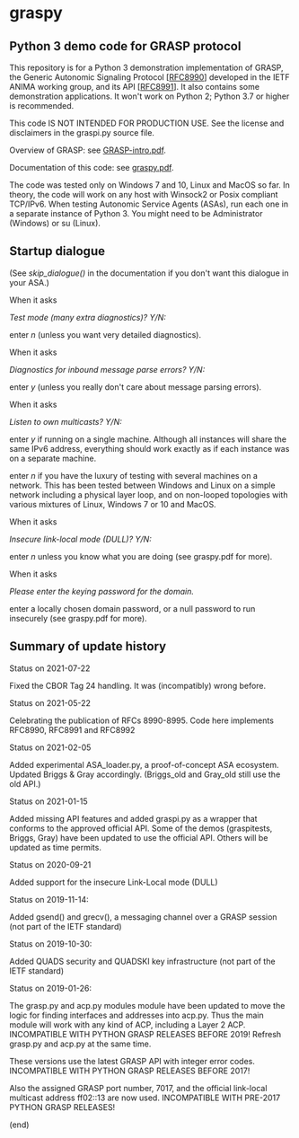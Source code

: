 # graspy
## Python 3 demo code for GRASP protocol

This repository is for a Python 3 demonstration implementation of GRASP, the Generic Autonomic Signaling Protocol \[[RFC8990](https://www.rfc-editor.org/info/rfc8990)\] developed in the IETF ANIMA working group, and its API \[[RFC8991](https://www.rfc-editor.org/info/rfc8991)\]. It also contains some demonstration applications. It won't work on Python 2; Python 3.7 or higher is recommended.

This code IS NOT INTENDED FOR PRODUCTION USE. See the license and disclaimers in the graspi.py source file.

Overview of GRASP: see [GRASP-intro.pdf](https://github.com/becarpenter/graspy/raw/master/GRASP-intro.pdf).

Documentation of this code: see [graspy.pdf](https://github.com/becarpenter/graspy/raw/master/graspy.pdf).

The code was tested only on Windows 7 and 10, Linux and MacOS so far. In theory,
the code will work on any host with Winsock2 or Posix compliant TCP/IPv6.
When testing Autonomic Service Agents (ASAs), run each one in a separate instance of Python 3.
You might need to be Administrator (Windows) or su (Linux).

## Startup dialogue

(See *skip_dialogue()* in the documentation if you don't want this dialogue in your ASA.)

When it asks

  *Test mode (many extra diagnostics)? Y/N:*
  
enter *n* (unless you want very detailed diagnostics).

When it asks

  *Diagnostics for inbound message parse errors? Y/N:*
  
enter *y* (unless you really don't care about message parsing errors).

When it asks

  *Listen to own multicasts? Y/N:*
  
enter *y* if running on a single machine. Although all instances will share
the same IPv6 address, everything should work exactly as if each
instance was on a separate machine.

enter *n* if you have the luxury of testing with several machines on a network.
This has been tested between Windows and Linux on a simple network including
a physical layer loop, and on non-looped topologies with various mixtures of
Linux, Windows 7 or 10 and MacOS.

When it asks

  *Insecure link-local mode (DULL)? Y/N:*

enter *n* unless you know what you are doing (see graspy.pdf for more).

When it asks

   *Please enter the keying password for the domain.*

enter a locally chosen domain password, or a null password to run
insecurely (see graspy.pdf for more).

## Summary of update history

Status on 2021-07-22

Fixed the CBOR Tag 24 handling. It was (incompatibly) wrong before.

Status on 2021-05-22

Celebrating the publication of RFCs 8990-8995. Code here implements RFC8990, RFC8991 and RFC8992

Status on 2021-02-05

Added experimental ASA_loader.py, a proof-of-concept ASA ecosystem. Updated Briggs & Gray accordingly.
(Briggs_old and Gray_old still use the old API.)

Status on 2021-01-15

Added missing API features and added graspi.py as a wrapper that conforms to the approved official API. Some of the demos (graspitests, Briggs, Gray) have been updated to use the official API. Others will be updated as time permits.

Status on 2020-09-21

Added support for the insecure Link-Local mode (DULL)

Status on 2019-11-14:

Added gsend() and grecv(), a messaging channel over a GRASP session (not part of the IETF standard)

Status on 2019-10-30:

Added QUADS security and QUADSKI key infrastructure (not part of the IETF standard)

Status on 2019-01-26:

The grasp.py and acp.py modules module have been updated to
move the logic for finding interfaces and addresses into
acp.py. Thus the main module will work with any kind of ACP,
including a Layer 2 ACP.
INCOMPATIBLE WITH PYTHON GRASP RELEASES BEFORE 2019! Refresh
grasp.py and acp.py at the same time.

These versions use the latest GRASP API with integer error codes.
INCOMPATIBLE WITH PYTHON GRASP RELEASES BEFORE 2017!

Also the assigned GRASP port number, 7017, and the official
link-local multicast address ff02::13 are now used.
INCOMPATIBLE WITH PRE-2017 PYTHON GRASP RELEASES!

(end)
